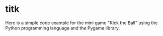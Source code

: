 # titk
Here is a simple code example for the mini game "Kick the Ball" using the Python programming language and the Pygame library.
